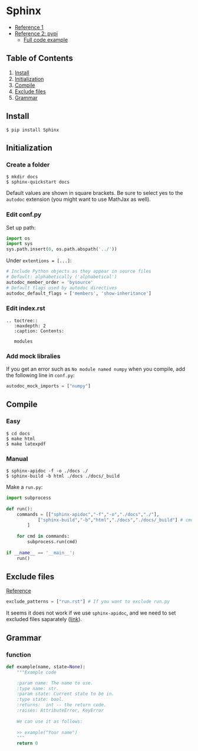 # Sphinx
* [Reference 1](https://joppot.info/2018/03/30/4156)
* [Reference 2: pypi](https://pythonhosted.org/an_example_pypi_project/sphinx.html#code)
  * [Full code example](https://pythonhosted.org/an_example_pypi_project/sphinx.html#full-code-example)

## Table of Contents
1. [Install](#install)
2. [Initialization](#initialization)
3. [Compile](#compile)
4. [Exclude files](#exclude-files)
5. [Grammar](#grammar)

## Install
```terminal
$ pip install Sphinx
```

## Initialization

### Create a folder
```terminal
$ mkdir docs
$ sphinx-quickstart docs
```
Default values are shown in square brackets. Be sure to select yes to the `autodoc` extension (you might want to use MathJax as well).

### Edit conf.py

Set up path:
```py
import os
import sys
sys.path.insert(0, os.path.abspath('../'))
```

Under `extentions = [...]`:
```py
# Include Python objects as they appear in source files
# Default: alphabetically ('alphabetical')
autodoc_member_order = 'bysource'
# Default flags used by autodoc directives
autodoc_default_flags = ['members', 'show-inheritance']
```

### Edit index.rst
```
.. toctree::
   :maxdepth: 2
   :caption: Contents:

   modules
```

### Add mock libralies
If you get an error such as `No module named numpy` when you compile, add the following line in `conf.py`:
```py
autodoc_mock_imports = ["numpy"]
```

## Compile
### Easy
```terminal
$ cd docs
$ make html
$ make latexpdf
```

### Manual
```terminal
$ sphinx-apidoc -f -o ./docs ./
$ sphinx-build -b html ./docs ./docs/_build
```

Make a `run.py`:
```python
import subprocess
 
def run():
    commands = [["sphinx-apidoc","-f","-o","./docs","./"],
            ["sphinx-build","-b","html","./docs","./docs/_build"] # cmd_doc
        ]
 
    for cmd in commands:
        subprocess.run(cmd)
 
if __name__ == '__main__':
    run()
```

## Exclude files
[Reference](http://www.sphinx-doc.org/en/master/usage/configuration.html#confval-exclude_patterns)
```py
exclude_patterns = ["run.rst"] # If you want to exclude run.py
```
It seems it does not work if we use `sphinx-apidoc`, and we need to set excluded files saparately ([link](https://stackoverflow.com/a/43868129/4357279)).

## Grammar
### function
```py
def example(name, state=None):
    """Example code

    :param name: The name to use.
    :type name: str.
    :param state: Current state to be in.
    :type state: bool.
    :returns:  int -- the return code.
    :raises: AttributeError, KeyError
    
    We can use it as follows:
    
    >> example("Your name")
    """
    return 0
```
